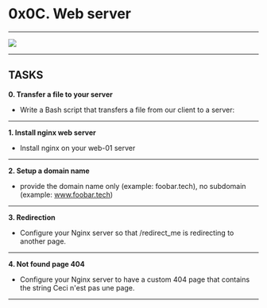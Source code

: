 # 0x0C. Web server
_________________________________________________________________________
![](https://s3.amazonaws.com/intranet-projects-files/holbertonschool-sysadmin_devops/266/8Gu52Qv.png)

_________________________________________________________________________
## TASKS

**0. Transfer a file to your server**
- Write a Bash script that transfers a file from our client to a server:
_________________________________________________________________________
**1. Install nginx web server**
- Install nginx on your web-01 server
_________________________________________________________________________
**2. Setup a domain name**
- provide the domain name only (example: foobar.tech), no subdomain (example: www.foobar.tech)
_________________________________________________________________________
**3. Redirection**
- Configure your Nginx server so that /redirect_me is redirecting to another page.
_________________________________________________________________________
**4. Not found page 404**
- Configure your Nginx server to have a custom 404 page that contains the string Ceci n'est pas une page.
________________________________________________________________________

